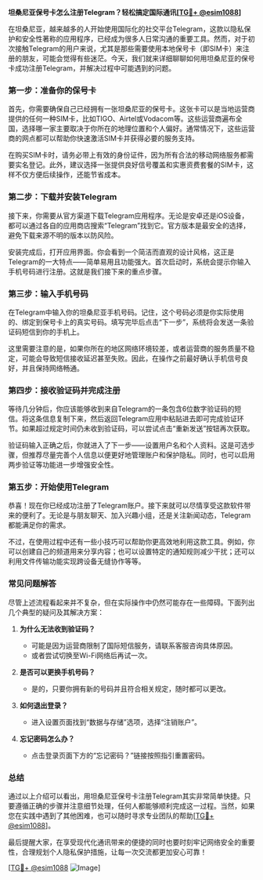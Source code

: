**坦桑尼亚保号卡怎么注册Telegram？轻松搞定国际通讯[[TG💪+ @esim1088](https://t.me/s/esim1088)]**

在坦桑尼亚，越来越多的人开始使用国际化的社交平台Telegram，这款以隐私保护和安全性著称的应用程序，已经成为很多人日常沟通的重要工具。然而，对于初次接触Telegram的用户来说，尤其是那些需要使用本地保号卡（即SIM卡）来注册的朋友，可能会觉得有些迷茫。今天，我们就来详细聊聊如何用坦桑尼亚的保号卡成功注册Telegram，并解决过程中可能遇到的问题。

### **第一步：准备你的保号卡**
首先，你需要确保自己已经拥有一张坦桑尼亚的保号卡。这张卡可以是当地运营商提供的任何一种SIM卡，比如TIGO、Airtel或Vodacom等。这些运营商遍布全国，选择哪一家主要取决于你所在的地理位置和个人偏好。通常情况下，这些运营商的网点都可以帮助你快速激活SIM卡并获得必要的服务支持。

在购买SIM卡时，请务必带上有效的身份证件，因为所有合法的移动网络服务都需要实名登记。此外，建议选择一张提供良好信号覆盖和实惠资费套餐的SIM卡，这样不仅方便后续操作，还能节省成本。

### **第二步：下载并安装Telegram**
接下来，你需要从官方渠道下载Telegram应用程序。无论是安卓还是iOS设备，都可以通过各自的应用商店搜索“Telegram”找到它。官方版本是最安全的选择，避免下载来源不明的版本以防风险。

安装完成后，打开应用界面。你会看到一个简洁而直观的设计风格，这正是Telegram的一大特点——简单易用且功能强大。首次启动时，系统会提示你输入手机号码进行注册。这就是我们接下来的重点步骤。

### **第三步：输入手机号码**
在Telegram中输入你的坦桑尼亚手机号码。记住，这个号码必须是你实际使用的、绑定到保号卡上的真实号码。填写完毕后点击“下一步”，系统将会发送一条验证码短信到你的手机上。

这里需要注意的是，如果你所在的地区网络环境较差，或者运营商的服务质量不稳定，可能会导致短信接收延迟甚至失败。因此，在操作之前最好确认手机信号良好，并且保持网络畅通。

### **第四步：接收验证码并完成注册**
等待几分钟后，你应该能够收到来自Telegram的一条包含6位数字验证码的短信。将这条信息复制下来，然后返回Telegram应用中粘贴进去即可完成验证环节。如果超过规定时间仍未收到验证码，可以尝试点击“重新发送”按钮再次获取。

验证码输入正确之后，你就进入了下一步——设置用户名和个人资料。这是可选步骤，但推荐尽量完善个人信息以便更好地管理账户和保护隐私。同时，也可以启用两步验证等功能进一步增强安全性。

### **第五步：开始使用Telegram**
恭喜！现在你已经成功注册了Telegram账户。接下来就可以尽情享受这款软件带来的便利了。无论是与朋友聊天、加入兴趣小组，还是关注新闻动态，Telegram都能满足你的需求。

不过，在使用过程中还有一些小技巧可以帮助你更高效地利用这款工具。例如，你可以创建自己的频道用来分享内容；也可以设置特定的通知规则减少干扰；还可以利用文件传输功能实现跨设备无缝协作等等。

### **常见问题解答**
尽管上述流程看起来并不复杂，但在实际操作中仍然可能存在一些障碍。下面列出几个典型的疑问及其解决方案：

1. **为什么无法收到验证码？**
   - 可能是因为运营商限制了国际短信服务，请联系客服咨询具体原因。
   - 或者尝试切换至Wi-Fi网络后再试一次。

2. **是否可以更换手机号码？**
   - 是的，只要你拥有新的号码并且符合相关规定，随时都可以更改。

3. **如何退出登录？**
   - 进入设置页面找到“数据与存储”选项，选择“注销账户”。

4. **忘记密码怎么办？**
   - 点击登录页面下方的“忘记密码？”链接按照指引重置密码。

### **总结**
通过以上介绍可以看出，用坦桑尼亚保号卡注册Telegram其实非常简单快捷。只要遵循正确的步骤并注意细节处理，任何人都能够顺利完成这一过程。当然，如果您在实践中遇到了其他困难，也可以随时寻求专业团队的帮助[[TG💪+ @esim1088](https://t.me/s/esim1088)]。

最后提醒大家，在享受现代化通讯带来的便捷的同时也要时刻牢记网络安全的重要性，合理规划个人隐私保护措施，让每一次交流都更加安心可靠！

[[TG💪+ @esim1088](https://t.me/s/esim1088) ![Image](https://i.postimg.cc/4NQfJmqS/Snipaste-2025-05-13-00-14-12.png)]
